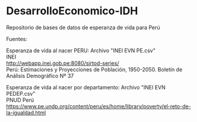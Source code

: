 # DesarrolloEconomico-IDH
Repositorio de bases de datos de esperanza de vida para Perú


Fuentes:

Esperanza de vida al nacer PERU: Archivo "INEI EVN PE.csv"  
INEI  
http://webapp.inei.gob.pe:8080/sirtod-series/  
Perú: Estimaciones y Proyecciones de Población, 1950-2050. Boletín de Análisis Demográfico Nº 37

Esperanza de vida al nacer por departamento: Archivo "INEI EVN PEDEP.csv"  
PNUD Perú  
https://www.pe.undp.org/content/peru/es/home/library/poverty/el-reto-de-la-igualdad.html
